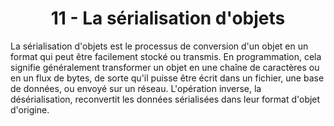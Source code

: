 <h1 align="center" id="title">
11 - La sérialisation d'objets
</h1>
<p id="description"> 
La sérialisation d'objets est le processus de conversion d'un objet en un format qui peut être
facilement stocké ou transmis.
En programmation, cela signifie généralement transformer un objet en une chaîne de caractères ou
en un flux de bytes, de sorte qu'il puisse être écrit dans un fichier, une base de données, ou envoyé
sur un réseau.
L'opération inverse, la désérialisation, reconvertit les données sérialisées dans leur format d'objet
d'origine.
</p>